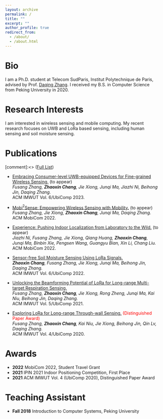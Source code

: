 ```yaml
---
layout: archive
permalink: /
title: ""
excerpt: ""
author_profile: true
redirect_from: 
  - /about/
  - /about.html
---
```


Bio
======
I am a Ph.D. student at Telecom SudParis, Institut Polytechnique de Paris, advised by Prof. [Daqing Zhang](https://scholar.google.com.hk/citations?hl=en&user=qn8CqEYAAAAJ&view_op=list_works&sortby=pubdate). I received my B.S. in Computer Science from Peking University in 2020.


Research Interests
======
I am interested in wireless sensing and mobile computing. My recent research focuses on UWB and LoRa based sensing, including human sensing and soil moisture sensing. 

Publications
======
[comment]:<> ([Full List](https://scholar.google.com/citations?user=zfeJPCgAAAAJ&hl=en))

- [Embracing Consumer-level UWB-equipped Devices for Fine-grained Wireless Sensing.](https://zhaoxin-chang.github.io/) (to appear)\
  *Fusang Zhang, **Zhaoxin Chang**, Jie Xiong, Junqi Ma, Jiazhi Ni, Beihong Jin, Daqing Zhang.*\
  ACM IMWUT Vol. 6/UbiComp 2023.

- [Mobi$^2$Sense: Empowering Wireless Sensing with Mobility.](https://zhaoxin-chang.github.io/) (to appear)\
  *Fusang Zhang, Jie Xiong, **Zhaoxin Chang**, Junqi Ma, Daqing Zhang.*\
  ACM MobiCom 2022.

- [Experience: Pushing Indoor Localization from Laboratory to the Wild.](https://zhaoxin-chang.github.io/) (to appear)\
  *Jiazhi Ni, Fusang Zhang, Jie Xiong, Qiang Huang, **Zhaoxin Chang**, Junqi Ma, Binbin Xie, Pengsen Wang, Guangyu Bian, Xin Li, Chang Liu.*\
  ACM MobiCom 2022.

- [Sensor-free Soil Moisture Sensing Using LoRa Signals.](https://dl.acm.org/doi/10.1145/3534608)\
  ***Zhaoxin Chang**, Fusang Zhang, Jie Xiong, Junqi Ma, Beihong Jin, Daqing Zhang.*\
  ACM IMWUT Vol. 6/UbiComp 2022.
  
- [Unlocking the Beamforming Potential of LoRa for Long-range Multi-target Respiration Sensing.](https://dl.acm.org/doi/abs/10.1145/3463526)\
  *Fusang Zhang, **Zhaoxin Chang**, Jie Xiong, Rong Zheng, Junqi Ma, Kai Niu, Beihong Jin, Daqing Zhang.*\
  ACM IMWUT Vol. 5/UbiComp 2021.
  
- [Exploring LoRa for Long-range Through-wall Sensing.](https://dl.acm.org/doi/abs/10.1145/3397326) <font color=red font-weight=bold>(Distinguished Paper Award)</font>\
  *Fusang Zhang, **Zhaoxin Chang**, Kai Niu, Jie Xiong, Beihong Jin, Qin Lv, Daqing Zhang.*\
  ACM IMWUT Vol. 4/UbiComp 2020. 
  
Awards
======

- **2022** MobiCom 2022, Student Travel Grant
- **2021** IPIN 2021 Indoor Positioning Competition, First Place
- **2021** ACM IMWUT Vol. 4 (UbiComp 2020), Distinguished Paper Award

Teaching Assistant
======

- **Fall 2018** Introduction to Computer Systems, Peking University
